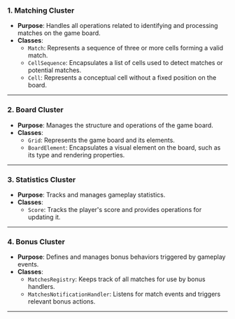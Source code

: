 ﻿### **1. Matching Cluster**
- **Purpose**: Handles all operations related to identifying and processing matches on the game board.
- **Classes**:
    - `Match`: Represents a sequence of three or more cells forming a valid match.
    - `CellSequence`: Encapsulates a list of cells used to detect matches or potential matches.
    - `Cell`: Represents a conceptual cell without a fixed position on the board.

---

### **2. Board Cluster**
- **Purpose**: Manages the structure and operations of the game board.
- **Classes**:
    - `Grid`: Represents the game board and its elements.
    - `BoardElement`: Encapsulates a visual element on the board, such as its type and rendering properties.

---

### **3. Statistics Cluster**
- **Purpose**: Tracks and manages gameplay statistics.
- **Classes**:
    - `Score`: Tracks the player's score and provides operations for updating it.

---

### **4. Bonus Cluster**
- **Purpose**: Defines and manages bonus behaviors triggered by gameplay events.
- **Classes**:
    - `MatchesRegistry`: Keeps track of all matches for use by bonus handlers.
    - `MatchesNotificationHandler`: Listens for match events and triggers relevant bonus actions.

---